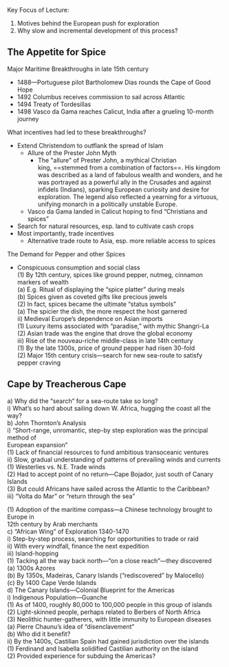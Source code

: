 Key Focus of Lecture:  
1) Motives behind the European push for exploration  
2) Why slow and incremental development of this process?  

## The Appetite for Spice  
Major Maritime Breakthroughs in late 15th century  
- 1488—Portuguese pilot Bartholomew Dias rounds the Cape of Good Hope  
- 1492 Columbus receives commission to sail across Atlantic  
- 1494 Treaty of Tordesillas  
- 1498 Vasco da Gama reaches Calicut, India after a grueling 10-month journey

What incentives had led to these breakthroughs?  
- Extend Christendom to outflank the spread of Islam  
	- Allure of the Prester John Myth
		- The "allure" of Prester John, a mythical Christian king, ==stemmed from a combination of factors==. His kingdom was described as a land of fabulous wealth and wonders, and he was portrayed as a powerful ally in the Crusades and against infidels (Indians), sparking European curiosity and desire for exploration. The legend also reflected a yearning for a virtuous, unifying monarch in a politically unstable Europe.
	- Vasco da Gama landed in Calicut hoping to find “Christians and spices”  
- Search for natural resources, esp. land to cultivate cash crops  
- Most importantly, trade incentives  
	- Alternative trade route to Asia, esp. more reliable access to spices  

The Demand for Pepper and other Spices  
- Conspicuous consumption and social class  
(1) By 12th century, spices like ground pepper, nutmeg, cinnamon markers of wealth  
(a) E.g. Ritual of displaying the “spice platter” during meals  
(b) Spices given as coveted gifts like precious jewels  
(2) In fact, spices became the ultimate “status symbols”  
(a) The spicier the dish, the more respect the host garnered  
ii) Medieval Europe’s dependence on Asian imports  
(1) Luxury items associated with “paradise,” with mythic Shangri-La  
(2) Asian trade was the engine that drove the global economy  
iii) Rise of the nouveau-riche middle-class in late 14th century  
(1) By the late 1300s, price of ground pepper had risen 30-fold  
(2) Major 15th century crisis—search for new sea-route to satisfy pepper craving  

## Cape by Treacherous Cape  
a) Why did the “search” for a sea-route take so long?  
i) What’s so hard about sailing down W. Africa, hugging the coast all the way?  
b) John Thornton’s Analysis  
i) “Short-range, unromantic, step-by step exploration was the principal method of  
European expansion”  
(1) Lack of financial resources to fund ambitious transoceanic ventures  
ii) Slow, gradual understanding of patterns of prevailing winds and currents  
(1) Westerlies vs. N.E. Trade winds  
(2) Had to accept point of no return—Cape Bojador, just south of Canary Islands  
(3) But could Africans have sailed across the Atlantic to the Caribbean?  
iii) “Volta do Mar” or “return through the sea”

(1) Adoption of the maritime compass—a Chinese technology brought to Europe in  
12th century by Arab merchants  
c) “African Wing” of Exploration 1340-1470  
i) Step-by-step process, searching for opportunities to trade or raid  
ii) With every windfall, finance the next expedition  
iii) Island-hopping  
(1) Tacking all the way back north—“on a close reach”—they discovered  
(a) 1300s Azores  
(b) By 1350s, Madeiras, Canary Islands (“rediscovered” by Malocello)  
(c) By 1400 Cape Verde Islands  
d) The Canary Islands—Colonial Blueprint for the Americas  
i) Indigenous Population—Guanche  
(1) As of 1400, roughly 80,000 to 100,000 people in this group of islands  
(2) Light-skinned people, perhaps related to Berbers of North Africa  
(3) Neolithic hunter-gatherers, with little immunity to European diseases  
(a) Pierre Chaunu’s idea of “disenclavement”  
(b) Who did it benefit?  
ii) By the 1400s, Castilian Spain had gained jurisdiction over the islands  
(1) Ferdinand and Isabella solidified Castilian authority on the island  
(2) Provided experience for subduing the Americas?